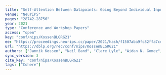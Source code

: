 ```yaml
---
title: "Self-Attention Between Datapoints: Going Beyond Individual Input-Output Pairs in Deep Learning."
venue: "NeurIPS"
pages: "28742-28756"
year: 2021
type: "Conference and Workshop Papers"
access: "open"
key: "conf/nips/KossenBLGRG21"
ee: "https://proceedings.neurips.cc/paper/2021/hash/f1507aba9fc82ffa7cc7373c58f8a613-Abstract.html"
url: "https://dblp.org/rec/conf/nips/KossenBLGRG21"
authors: ["Jannik Kossen", "Neil Band", "Clare Lyle", "Aidan N. Gomez", "Thomas Rainforth", "Yarin Gal"]
sync_version: 3
cite_key: "conf/nips/KossenBLGRG21"
tags: ["Cohere"]
---
```

